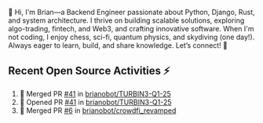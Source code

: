 👋 Hi, I'm Brian—a Backend Engineer passionate about Python, Django, Rust, and system architecture. I thrive on building scalable solutions, exploring algo-trading, fintech, and Web3, and crafting innovative software. When I'm not coding, I enjoy chess, sci-fi, quantum physics, and skydiving (one day!). Always eager to learn, build, and share knowledge. Let’s connect! 🚀

## Recent Open Source Activities ⚡️
<!--START_SECTION:activity-->
1. 🎉 Merged PR [#41](https://github.com/brianobot/TURBIN3-Q1-25/pull/41) in [brianobot/TURBIN3-Q1-25](https://github.com/brianobot/TURBIN3-Q1-25)
2. 💪 Opened PR [#41](https://github.com/brianobot/TURBIN3-Q1-25/pull/41) in [brianobot/TURBIN3-Q1-25](https://github.com/brianobot/TURBIN3-Q1-25)
3. 🎉 Merged PR [#6](https://github.com/brianobot/crowdfi_revamped/pull/6) in [brianobot/crowdfi_revamped](https://github.com/brianobot/crowdfi_revamped)
<!--END_SECTION:activity-->

<!--
brianobot/brianobot is a ✨ special ✨ repository because its `README.md` (this file) appears on your GitHub profile.
You can click the Preview link to take a look at your changes.
--->
